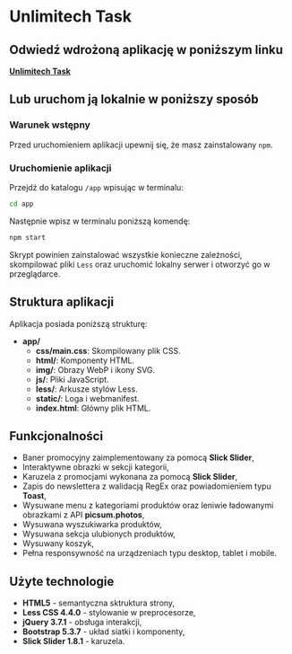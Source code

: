 # Unlimitech Task

## Odwiedź wdrożoną aplikację w poniższym linku

**[Unlimitech Task](https://unlimitech-task.vercel.app/)**

## Lub uruchom ją lokalnie w poniższy sposób

### Warunek wstępny

Przed uruchomieniem aplikacji upewnij się, że masz zainstalowany `npm`.

### Uruchomienie aplikacji

Przejdź do katalogu `/app` wpisując w terminalu:

```sh
cd app
```

Następnie wpisz w terminalu poniższą komendę:

```sh
npm start
```

Skrypt powinien zainstalować wszystkie konieczne zależności, skompilować pliki `Less` oraz uruchomić lokalny serwer i otworzyć go w przeglądarce.

## Struktura aplikacji

Aplikacja posiada poniższą strukturę:

- **app/**
  - **css/main.css**: Skompilowany plik CSS.
  - **html/**: Komponenty HTML.
  - **img/**: Obrazy WebP i ikony SVG.
  - **js/**: Pliki JavaScript.
  - **less/**: Arkusze stylów Less.
  - **static/**: Loga i webmanifest.
  - **index.html**: Główny plik HTML.

## Funkcjonalności

- Baner promocyjny zaimplementowany za pomocą **Slick Slider**,
- Interaktywne obrazki w sekcji kategorii,
- Karuzela z promocjami wykonana za pomocą **Slick Slider**,
- Zapis do newslettera z walidacją RegEx oraz powiadomieniem typu **Toast**,
- Wysuwane menu z kategoriami produktów oraz leniwie ładowanymi obrazkami z API **picsum.photos**,
- Wysuwana wyszukiwarka produktów,
- Wysuwana sekcja ulubionych produktów,
- Wysuwany koszyk,
- Pełna responsywność na urządzeniach typu desktop, tablet i mobile.

## Użyte technologie

- **HTML5** - semantyczna sktruktura strony,
- **Less CSS 4.4.0** - stylowanie w preprocesorze,
- **jQuery 3.7.1** - obsługa interakcji,
- **Bootstrap 5.3.7** - układ siatki i komponenty,
- **Slick Slider 1.8.1** - karuzela.